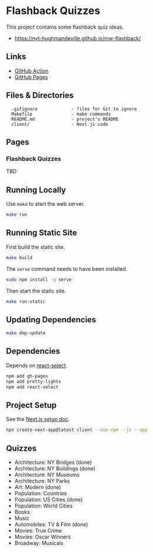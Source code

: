 # Flashback Quizzes

This project contains some flashback quiz ideas.

- <https://nyt-hughmandeville.github.io/mw-flashback/>

## Links

- [GitHub Action](https://github.com/nyt-hughmandeville/mw-flashback/actions)
- [GitHub Pages](https://nyt-hughmandeville.github.io/mw-flashback/)

## Files & Directories

```text
  .gitignore             - files for Git to ignore
  Makefile               - make commands
  README.md              - project's README
  client/                - Next.js code
```

## Pages

### Flashback Quizzes

TBD

## Running Locally

Use `make` to start the web server.

```sh
make run
```

## Running Static Site

First build the static site.

```sh
make build
```

The `serve` command needs to have been installed.

```sh
sudo npm install -g serve
```

Then start the static site.

```sh
make run-static
```

## Updating Dependencies

```sh
make dep-update
```

## Dependencies

Depends on [react-select](https://www.npmjs.com/package/react-select).

```sh
npm add gh-pages
npm add pretty-lights
npm add react-select
```

## Project Setup

See the [Next.js setup doc](https://nextjs.org/learn/basics/deploying-nextjs-app/setup).

```sh
npx create-next-app@latest client --use-npm --js --app
```

## Quizzes

- Architecture: NY Bridges (done)
- Architecture: NY Buildings (done)
- Architecture: NY Museums
- Architecture: NY Parks
- Art: Modern (done)
- Population: Countries
- Population: US Cities (done)
- Population: World Cities
- Books
- Music
- Automobiles: TV & Film (done)
- Movies: True Crime
- Movies: Oscar Winners
- Broadway: Musicals

